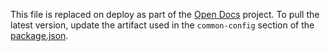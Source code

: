 
This file is replaced on deploy as part of the [Open Docs](https://bitbucket.org/contrastsecurity/open-docs/src/develop/README.md#markdown-header-generated-configuration-documentation) project. To pull the latest version, update the artifact used in the `common-config` section of the [package.json](https://bitbucket.org/contrastsecurity/open-docs/src/develop/package.json).
